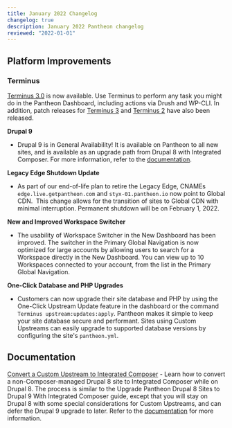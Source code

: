 ```yaml
---
title: January 2022 Changelog
changelog: true
description: January 2022 Pantheon changelog
reviewed: "2022-01-01"
---
```


## Platform Improvements

### Terminus

[Terminus 3.0](https://pantheon.io/docs/terminus/terminus-3-0) is now available. Use Terminus to perform any task you might do in the Pantheon Dashboard, including actions via Drush and WP-CLI. In addition, patch releases for [Terminus 3](https://github.com/pantheon-systems/terminus/releases/tag/3.0.3) and [Terminus 2](https://github.com/pantheon-systems/terminus/releases/tag/2.6.5) have also been released.  


<Accordion title="New and Updated Features">

**Drupal 9**

* Drupal 9 is in General Availability! It is available on Pantheon to all new sites, and is available as an upgrade path from Drupal 8 with Integrated Composer. For more information, refer to the [documentation](https://pantheon.io/docs/drupal-9).

**Legacy Edge Shutdown Update**

* As part of our end-of-life plan to retire the Legacy Edge, CNAMEs `edge.live.getpantheon.com` and `styx-01.pantheon.io` now point to Global CDN.  This change allows for the transition of sites to Global CDN with minimal interruption. Permanent shutdown will be on February 1, 2022.

**New and Improved Workspace Switcher**

* The usability of Workspace Switcher in the New Dashboard has been improved. The switcher in the Primary Global Navigation is now optimized for large accounts by allowing users to search for a Workspace directly in the New Dashboard. You can view up to 10 Workspaces connected to your account, from the list in the Primary Global Navigation. 

**One-Click Database and PHP Upgrades**

* Customers can now upgrade their site database and PHP by using the One-Click Upstream Update feature in the dashboard or the command `Terminus upstream:updates:apply`. Pantheon makes it simple to keep your site database secure and performant. Sites using Custom Upstreams can easily upgrade to supported database versions by configuring the site's `pantheon.yml`.

</Accordion>

## Documentation

[Convert a Custom Upstream to Integrated Composer](https://pantheon.io/docs/guides/composer-convert) - Learn how to convert a non-Composer-managed Drupal 8 site to Integrated Composer while on Drupal 8. The process is similar to the Upgrade Pantheon Drupal 8 Sites to Drupal 9 With Integrated Composer guide, except that you will stay on Drupal 8 with some special considerations for Custom Upstreams, and can defer the Drupal 9 upgrade to later. Refer to the [documentation](https://pantheon.io/docs/guides/composer-convert#overview) for more information.
